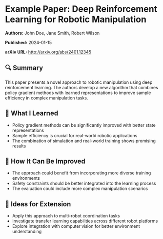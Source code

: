 # Example Paper: Deep Reinforcement Learning for Robotic Manipulation

**Authors:** John Doe, Jane Smith, Robert Wilson

**Published:** 2024-01-15

**arXiv URL:** http://arxiv.org/abs/2401.12345

## 🔍 Summary

This paper presents a novel approach to robotic manipulation using deep reinforcement learning. The authors develop a new algorithm that combines policy gradient methods with learned representations to improve sample efficiency in complex manipulation tasks.

## 🧠 What I Learned

- Policy gradient methods can be significantly improved with better state representations
- Sample efficiency is crucial for real-world robotic applications
- The combination of simulation and real-world training shows promising results

## 🔬 How It Can Be Improved

- The approach could benefit from incorporating more diverse training environments
- Safety constraints should be better integrated into the learning process
- The evaluation could include more complex manipulation scenarios

## 🧪 Ideas for Extension

- Apply this approach to multi-robot coordination tasks
- Investigate transfer learning capabilities across different robot platforms
- Explore integration with computer vision for better environment understanding 